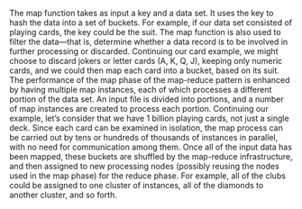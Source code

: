 The map function takes as input a key and a data set. It uses the key to hash the data into a set of buckets. For example, if our data set consisted of playing cards, the key could be the suit. The map function is also used to filter the data—that is, determine whether a data record is to be involved in further processing or discarded. Continuing our card example, we might choose to discard jokers or letter cards (A, K, Q, J), keeping only numeric cards, and we could then map each card into a bucket, based on its suit. The performance of the map phase of the map-reduce pattern is enhanced by having multiple map instances, each of which processes a different portion of the data set. An input file is divided into portions, and a number of map instances are created to process each portion. Continuing our example, let’s consider that we have 1 billion playing cards, not just a single deck. Since each card can be examined in isolation, the map process can be carried out by tens or hundreds of thousands of instances in parallel, with no need for communication among them. Once all of the input data has been mapped, these buckets are shuffled by the map-reduce infrastructure, and then assigned to new processing nodes (possibly reusing the nodes used in the map phase) for the reduce phase. For example, all of the clubs could be assigned to one cluster of instances, all of the diamonds to another cluster, and so forth.